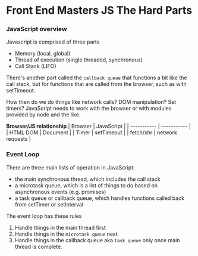 # Front End Masters JS The Hard Parts

### JavaScript overview

Javascript is comprised of three parts
- Memory (local, global)
- Thread of execution (single threaded, synchronous)
- Call Stack (LIFO)

There's another part called the `callback queue` that functions a bit like the call stack, but for functions that are called from the browser, such as with setTimeout. 

How then do we do things like network calls? DOM manipulation? Set timers?
JavaScript needs to work with the browser or with modules provided by node and the like. 

**Browser/JS relationship**
| Browser      | JavaScript |
| ----------- | ----------- |
| HTML DOM      | Document       |
| Timer   | setTimeout        |
| fetch/xhr | network requests |

### Event Loop

There are three main lists of operation in JavaScript:
- the main synchronous thread, which includes the call stack
- a microtask queue, which is a list of things to do based on asynchronous events (e.g. promises)
- a task queue or callback queue, which handles functions called back from setTimer or setInterval

The event loop has these rules
1. Handle things in the main thread first
2. Handle things in the `microtask queue` next
3. Handle things in the callback queue aka `task queue` only once main thread is complete.
